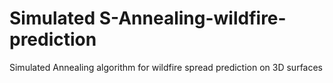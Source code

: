 # Simulated S-Annealing-wildfire-prediction

Simulated Annealing algorithm for wildfire spread prediction on 3D surfaces
